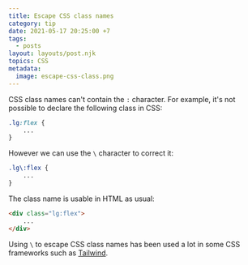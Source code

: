 ```yaml
---
title: Escape CSS class names
category: tip
date: 2021-05-17 20:25:00 +7
tags:
  - posts
layout: layouts/post.njk
topics: CSS
metadata:
  image: escape-css-class.png
---
```


CSS class names can't contain the `:` character. For example, it's not possible to declare the following class in CSS:

```css
.lg:flex {
    ...
}
```

However we can use the `\` character to correct it: 

```css
.lg\:flex {
    ...
}
```

The class name is usable in HTML as usual:

```html
<div class="lg:flex">
    ...
</div>
```

Using `\` to escape CSS class names has been used a lot in some CSS frameworks such as [Tailwind](https://tailwindcss.com).